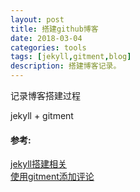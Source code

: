 ```yaml
---
layout: post
title: 搭建github博客
date: 2018-03-04
categories: tools
tags: [jekyll,gitment,blog]
description: 搭建博客记录。
---
```


记录博客搭建过程

jekyll + gitment
#### 参考:     
[jekyll搭建相关](http://www.cnfeat.com/blog/2014/05/11/how-to-build-a-blog/
)   
[使用gitment添加评论](http://ihtc.cc/2018/02/25/2018-02-25%20_Gitment%E8%AF%84%E8%AE%BA%E5%8A%9F%E8%83%BD%E6%8E%A5%E5%85%A5%E8%B8%A9%E5%9D%91%E6%95%99%E7%A8%8B/
)











